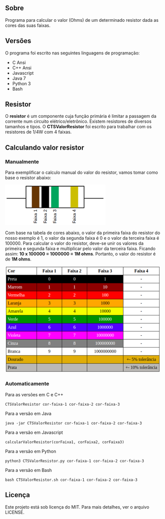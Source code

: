 ## Sobre
Programa para calcular o valor (Ohms) de um determinado resistor dada as cores das suas faixas.

## Versões
O programa foi escrito nas seguintes linguagens de programação:

* C Ansi
* C++ Ansi
* Javascript
* Java 7
* Python 3
* Bash

## Resistor
O **resistor** é um componente cuja função primária é limitar a passagem da corrente num circuito elétrico/eletrônico. Existem resistores de diversos tamanhos e tipos. O **CTSValorResistor** foi escrito para trabalhar com os resistores de 1/4W com 4 faixas.

## Calculando valor resistor

### Manualmente
Para exemplificar o calculo manual do valor do resistor, vamos tomar como base o resistor abaixo:

![](referencias/resistor-exemplo.png)

Com base na tabela de cores abaixo, o valor da primeira faixa do resistor do nosso exemplo é 1, o valor da segunda faixa é 0 e o valor da terceira faixa é 100000. Para calcular o valor do resistor, deve-se unir os valores da primeira e segunda faixa e multiplicar pelo valor da terceira faixa. Ficando assim: **10 x 100000 = 1000000 = 1M ohms**. Portanto, o valor do resistor é de **1M ohms**.

![](referencias/tabelacores.png)


### Automaticamente
Para as versões em C e C++
```
CTSValorResistor cor-faixa-1 cor-faixa-2 cor-faixa-3
```

Para a versão em Java
```
java -jar CTSValorResistor cor-faixa-1 cor-faixa-2 cor-faixa-3
```

Para a versão em Javascript
```
calcularValorResistor(corFaixa1, corFaixa2, corFaixa3)
```

Para a versão em Python
```
python3 CTSValorResistor.py cor-faixa-1 cor-faixa-2 cor-faixa-3
```

Para a versão em Bash
```
bash CTSValorResistor.sh cor-faixa-1 cor-faixa-2 cor-faixa-3
```

## Licença
Este projeto está sob licença do MIT. Para mais detalhes, ver o arquivo LICENSE.
